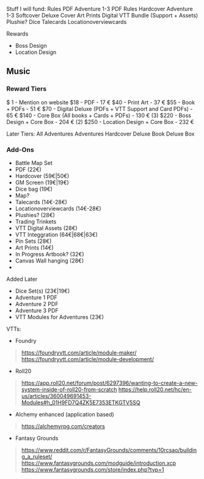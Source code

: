 Stuff I will fund:
Rules PDF
Adventure 1-3 PDF
Rules Hardcover
Adventure 1-3 Softcover
Deluxe Cover
Art Prints
Digital VTT Bundle (Support + Assets)
Plushie?
Dice
Talecards
Locationoverviewcards

Rewards
- Boss Design
- Location Design

Music
-  

### Reward Tiers
$ 1 - Mention on website
$18 - PDF - 17 €
$40 - Print Art - 37 €
$55 - Book + PDFs - 51 €
$70 - Digital Deluxe (PDFs + VTT Support and Card PDFs) - 65 €
$140 - Core Box (All books + Cards + PDFs) - 130 €
(3) $220 - Boss Design + Core Box - 204 €
(2) $250 - Location Design + Core Box - 232 €

Later Tiers:
All Adventures
Adventures Hardcover
Deluxe Book
Deluxe Box

### Add-Ons
- Battle Map Set
- PDF (22€)
- Hardcover (59€|50€)
- GM Screen (19€|19€)
- Dice bag (19€)
- Map?
- Talecards (14€-28€)
- Locationoverviewcards (14€-28€)
- Plushies? (28€)
- Trading Trinkets
- VTT Digital Assets (28€)
- VTT Integgration (64€|68€|63€)
- Pin Sets (28€)
- Art Prints (14€)
- In Progress Artbook? (32€)
- Canvas Wall hanging (28€)
- 

Added Later
- Dice Set(s) (23€|19€)
- Adventure 1 PDF
- Adventure 2 PDF
- Adventure 3 PDF
- VTT Modules for Adventures (23€)

VTTs:
- Foundry
> https://foundryvtt.com/article/module-maker/
> https://foundryvtt.com/article/module-development/
- Roll20
> https://app.roll20.net/forum/post/6297396/wanting-to-create-a-new-system-inside-of-roll20-from-scratch
> https://help.roll20.net/hc/en-us/articles/360049691453-Modules#h_01H9FD7Q4ZK5E7353ETKGTV5SQ
- Alchemy enhanced (application based)
> https://alchemyrpg.com/creators
- Fantasy Grounds
> https://www.reddit.com/r/FantasyGrounds/comments/10rcsao/building_a_ruleset/
> https://www.fantasygrounds.com/modguide/introduction.xcp
> https://www.fantasygrounds.com/store/index.php?typ=1